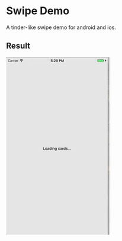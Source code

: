 # Swipe Demo
A tinder-like swipe demo for android and ios.

## Result
![Demo gif](./ScreenShot/SwipeScreen.gif)
